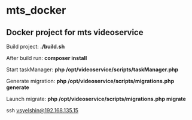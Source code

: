 # mts_docker
## Docker project for mts videoservice

Build project: **./build.sh**

After build run: **composer install**

Start taskManager: **php /opt/videoservice/scripts/taskManager.php**

Generate migration: **php /opt/videoservice/scripts/migrations.php generate**

Launch migrate: **php /opt/videoservice/scripts/migrations.php migrate**

ssh vsyelshin@192.168.135.15
